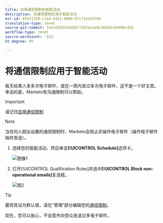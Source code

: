 ```yaml
---
title: 应用通信限制到智能活动
description: 将通信限制应用于智能活动
exl-id: 8fef2150-c1bd-4411-9968-07c71e191784
translation-type: tm+mt
source-git-commit: 72e1d29347bd5b77107da1e9c30169cb6490c432
workflow-type: tm+mt
source-wordcount: '121'
ht-degree: 0%

---
```


# 将通信限制应用于智能活动

每天给某人发多次电子邮件，或在一周内发过多次电子邮件，这不是一个好主意。 幸运的是，Marketo有沟通限制可以帮助。

>[!IMPORTANT]
>
>请记住[启用通信限制](https://docs.marketo.com/display/DOCS/Enable+Communication+Limits)

>[!NOTE]
>
>当任何人超出设置的通信限制时，Marketo会阻止非操作电子邮件（操作电子邮件始终发送）。

1. 选择您的智能活动，然后单击&#x200B;**[!UICONTROL Schedule]**&#x200B;选项卡。

   ![图像1](/help/sky/assets/smart-campaigns/apply-communication-limits-to-a-smart-campaign/apply-communication-limits-to-a-smart-campaign-1.png)

1. 打开[!UICONTROL Qualification Rules]并选中&#x200B;**[!UICONTROL Block non-operational emails]**&#x200B;复选框。

   ![图2](/help/sky/assets/smart-campaigns/apply-communication-limits-to-a-smart-campaign/apply-communication-limits-to-a-smart-campaign-2.png)

>[!TIP]
>
>要将其设为默认值，请在“管理”部分编辑您的[通信限制](https://docs.marketo.com/display/DOCS/Enable+Communication+Limits)。

现在，您可以放心，不会意外向受众发送过多电子邮件。
